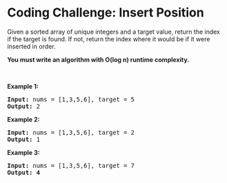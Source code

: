 # Coding Challenge: Insert Position

<p>Given a sorted array of unique integers and a target value, return the index if the target is found. If not, return the index where it would be if it were inserted in order.

<strong>You must write an algorithm with O(log n) runtime complexity.</strong> </p>

<br>

<b>Example 1:</b>

<pre>
<b>Input:</b> nums = [1,3,5,6], target = 5
<b>Output:</b> 2
</pre>

<b>Example 2:</b>

<pre>
<b>Input:</b> nums = [1,3,5,6], target = 2
<b>Output:</b> 1
</pre>

<b>Example 3:</b>

<pre>
<b>Input:</b> nums = [1,3,5,6], target = 7
<b>Output: 4</b>
</pre>

